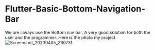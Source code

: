 # Flutter-Basic-Bottom-Navigation-Bar

We are always use the Bottom nav bar. 
A very good solution for both the user and the programmer.
Here is the photo my project.
![Screenshot_20230405_230731](https://user-images.githubusercontent.com/99503700/231601736-20a54860-0d1e-4d8b-8a65-79dcededb584.png)
